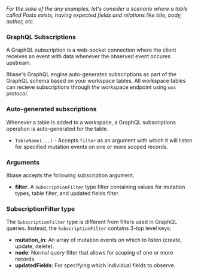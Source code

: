 *For the sake of the any examples, let's consider a scenario where a table called Posts exists, having expected fields and relations like title, body, author, etc.*

### GraphQL Subscriptions
A GraphQL subscription is a web-socket connection where the client receives an event with data whenever the observed event occures upstream.

8base's GraphQL engine auto-generates subscriptions as part of the GraphQL schema based on your workspace tables. All workspace tables can recieve subscriptions through the workspace endpoint using `wss` protocol.

### Auto-generated subscriptions
Whenever a table is added to a workspace, a GraphQL subscriptions operation is auto-generated for the table.

* `TableName(...)` - Accepts `filter` as an argument with which it will listen for specified mutation events on one or more scoped records.

### Arguments
8base accepts the following subscription argument.

* **filter**. A `SubscriptionFilter` type filter containing values for mutation types, table filter, and updated fields filter.

### SubscriptionFilter type
The `SubscriptionFilter` type is different from filters used in GraphQL queries. Instead, the `SubscriptionFilter` contains 3-top level keys:

* **mutation_in**: An array of mutation events on which to listen (create, update, delete).
* **node**: Normal query filter that allows for scoping of one or more records.
* **updatedFields**: For specifying which individual fields to observe. 
